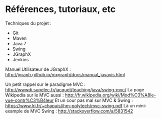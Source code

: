 Références, tutoriaux, etc
==========================

Techniques du projet :
* Git
* Maven
* Java 7
* Swing
* JGraphX
* Jenkins

Manuel Utilisateur de JGraphX : <http://jgraph.github.io/mxgraph/docs/manual_javavis.html>

Un petit rappel sur le paradigme MVC : <http://wwwdi.supelec.fr/jacquet/teaching/java/swing-mvc/>
La page Wikipedia sur le MVC aussi : <http://fr.wikipedia.org/wiki/Mod%C3%A8le-vue-contr%C3%B4leur>
Et un cour pas mal sur MVC & Swing : <https://www.lri.fr/~chapuis/ihm-polytech/mvc-swing.pdf>
Là un mini-example de MVC Swing : <http://stackoverflow.com/a/5831542>